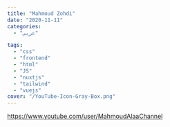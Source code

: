 ```yaml
---
title: "Mahmoud Zohdi"
date: "2020-11-11"
categories:
  - "عربي"

tags:
  - "css"
  - "frontend"
  - "html"
  - "JS"
  - "nuxtjs"
  - "tailwind"
  - "vuejs"
cover: "/YouTube-Icon-Gray-Box.png"
---
```


https://www.youtube.com/user/MahmoudAlaaChannel

